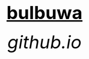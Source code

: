 <html>
 <head>
   <title>wow</title>
 </head>
  <body background-colour="gblue">
        <center><h1><font size="120"><font color="black"><u>bulbuwa</u></font></font></h1></center>
	<center><h6><font size="10"><font color="black">github.io</font></font></h6></center>
  </body>
</html>
